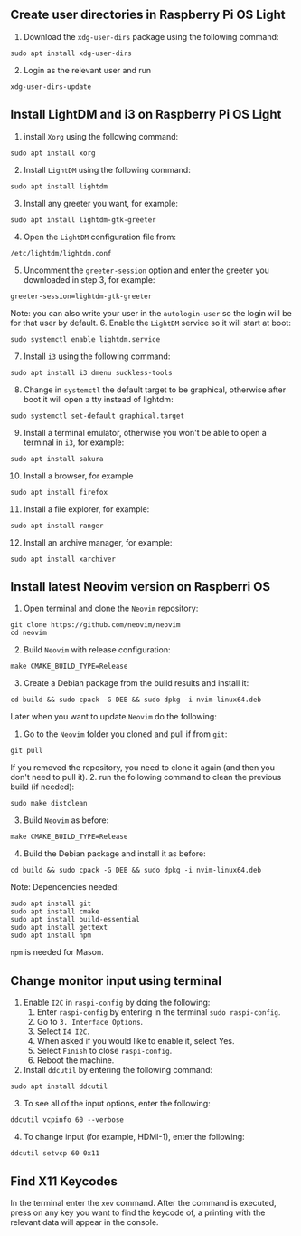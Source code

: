## Create user directories in Raspberry Pi OS Light
1. Download the `xdg-user-dirs` package using the following command:
```shell
sudo apt install xdg-user-dirs
```
2. Login as the relevant user and run 
```shell
xdg-user-dirs-update
```

## Install LightDM and i3 on Raspberry Pi OS Light
1. install `Xorg` using the following command: 
```shell
sudo apt install xorg
```
2. Install `LightDM` using the following command:
```shell
sudo apt install lightdm
```
3. Install any greeter you want, for example:
```shell
sudo apt install lightdm-gtk-greeter
```
4. Open the `LightDM` configuration file from:
```shell
/etc/lightdm/lightdm.conf
```
5. Uncomment the `greeter-session` option and enter the greeter you downloaded in step 3, for example:
```
greeter-session=lightdm-gtk-greeter
```
Note: you can also write your user in the `autologin-user` so the login will be for that user by default.
6. Enable the `LightDM` service so it will start at boot:
```shell
sudo systemctl enable lightdm.service
```
7. Install `i3` using the following command:
```shell
sudo apt install i3 dmenu suckless-tools
```
8. Change in `systemctl` the default target to be graphical, otherwise after boot it will open a tty instead of lightdm:
```shell
sudo systemctl set-default graphical.target
```
9. Install a terminal emulator, otherwise you won't be able to open a terminal in `i3`, for example:
```shell
sudo apt install sakura
```
10. Install a browser, for example
```shell
sudo apt install firefox
```
11. Install a file explorer, for example:
```shell
sudo apt install ranger
```
12. Install an archive manager, for example:
```shell
sudo apt install xarchiver
```

## Install latest Neovim version on Raspberri OS
1. Open terminal and clone the `Neovim` repository:
```shell
git clone https://github.com/neovim/neovim
cd neovim
```
2. Build `Neovim` with release configuration:
```shell
make CMAKE_BUILD_TYPE=Release
```
3. Create a Debian package from the build results and install it:
```shell
cd build && sudo cpack -G DEB && sudo dpkg -i nvim-linux64.deb
```

Later when you want to update `Neovim` do the following:
1. Go to the `Neovim` folder you cloned and pull if from `git`:
```shell
git pull
```
If you removed the repository, you need to clone it again (and then you don't need to pull it).
2. run the following command to clean the previous build (if needed):
```shell
sudo make distclean
```
3. Build `Neovim` as before:
```shell
make CMAKE_BUILD_TYPE=Release
```
4. Build the Debian package and install it as before:
```shell
cd build && sudo cpack -G DEB && sudo dpkg -i nvim-linux64.deb
```

Note:
Dependencies needed:
```shell
sudo apt install git
sudo apt install cmake
sudo apt install build-essential
sudo apt install gettext
sudo apt install npm
```
`npm` is needed for Mason.

## Change monitor input using terminal
1. Enable `I2C` in `raspi-config` by doing the following:
	1. Enter `raspi-config` by entering in the terminal `sudo raspi-config`.
	2. Go to `3. Interface Options`.
	3. Select `I4 I2C`.
	4. When asked if you would like to enable it, select Yes.
	5. Select `Finish` to close `raspi-config`.
	6. Reboot the machine.
2. Install `ddcutil` by entering the following command:
```shell
sudo apt install ddcutil
```
3. To see all of the input options, enter the following:
```shell
ddcutil vcpinfo 60 --verbose
```
4. To change input (for example, HDMI-1), enter the following:
```
ddcutil setvcp 60 0x11
```

## Find X11 Keycodes
In the terminal enter the `xev` command. After the command is executed, press on any key you want to find the keycode of, a printing with the relevant data will appear in the console.